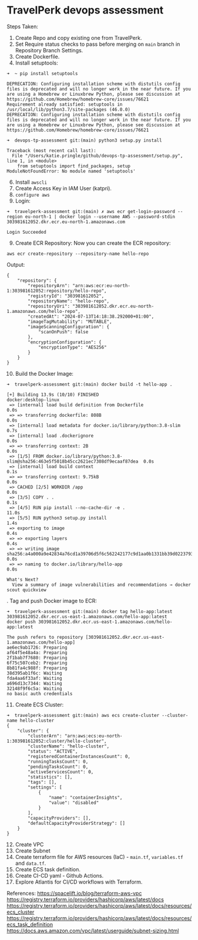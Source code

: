 # TravelPerk devops assessment 

Steps Taken:
1. Create Repo and copy existing one from TravelPerk.
2. Set Require status checks to pass before merging on `main` branch in Repository Branch Settings.
3. Create Dockerfile.
4. Install setuptools:
```
➜  ~ pip install setuptools

DEPRECATION: Configuring installation scheme with distutils config files is deprecated and will no longer work in the near future. If you are using a Homebrew or Linuxbrew Python, please see discussion at https://github.com/Homebrew/homebrew-core/issues/76621
Requirement already satisfied: setuptools in /usr/local/lib/python3.7/site-packages (46.0.0)
DEPRECATION: Configuring installation scheme with distutils config files is deprecated and will no longer work in the near future. If you are using a Homebrew or Linuxbrew Python, please see discussion at https://github.com/Homebrew/homebrew-core/issues/76621
```
```
➜  devops-tp-assessment git:(main) python3 setup.py install

Traceback (most recent call last):
  File "/Users/katie.pringle/github/devops-tp-assessment/setup.py", line 1, in <module>
    from setuptools import find_packages, setup
ModuleNotFoundError: No module named 'setuptools'
```
6.  Install `awscli`
7. Create Access Key in IAM User (katpri). 
8. `configure aws`
9. Login: 
```
➜  travelperk-assessment git:(main) ✗ aws ecr get-login-password --region eu-north-1 | docker login --username AWS --password-stdin 303981612052.dkr.ecr.eu-north-1.amazonaws.com

Login Succeeded
```
9. Create ECR Repository:
Now you can create the ECR repository:
```
aws ecr create-repository --repository-name hello-repo
```
Output:
```
{
    "repository": {
        "repositoryArn": "arn:aws:ecr:eu-north-1:303981612052:repository/hello-repo",
        "registryId": "303981612052",
        "repositoryName": "hello-repo",
        "repositoryUri": "303981612052.dkr.ecr.eu-north-1.amazonaws.com/hello-repo",
        "createdAt": "2024-07-13T14:18:38.292000+01:00",
        "imageTagMutability": "MUTABLE",
        "imageScanningConfiguration": {
            "scanOnPush": false
        },
        "encryptionConfiguration": {
            "encryptionType": "AES256"
        }
    }
}
```
10. Build the Docker Image: 
```
➜  travelperk-assessment git:(main) docker build -t hello-app .

[+] Building 13.9s (10/10) FINISHED                                             docker:desktop-linux
 => [internal] load build definition from Dockerfile                                            0.0s
 => => transferring dockerfile: 808B                                                            0.0s
 => [internal] load metadata for docker.io/library/python:3.8-slim                              0.7s
 => [internal] load .dockerignore                                                               0.0s
 => => transferring context: 2B                                                                 0.0s
 => [1/5] FROM docker.io/library/python:3.8-slim@sha256:463e5f5018b45cc2621ec7308df9ecaaf87dea  0.0s
 => [internal] load build context                                                               0.1s
 => => transferring context: 9.75kB                                                             0.0s
 => CACHED [2/5] WORKDIR /app                                                                   0.0s
 => [3/5] COPY . .                                                                              0.1s
 => [4/5] RUN pip install --no-cache-dir -e .                                                  11.0s
 => [5/5] RUN python3 setup.py install                                                          1.4s
 => exporting to image                                                                          0.4s
 => => exporting layers                                                                         0.4s
 => => writing image sha256:a4a000a9e42834a76cd1a39706d5f6c562242177c9d1aa0b1331bb39d0223793    0.0s
 => => naming to docker.io/library/hello-app                                                    0.0s

What's Next?
  View a summary of image vulnerabilities and recommendations → docker scout quickview
  ```
  . Tag and push Docker image to ECR:
  ```
  ➜  travelperk-assessment git:(main) docker tag hello-app:latest 303981612052.dkr.ecr.us-east-1.amazonaws.com/hello-app:latest
docker push 303981612052.dkr.ecr.us-east-1.amazonaws.com/hello-app:latest

The push refers to repository [303981612052.dkr.ecr.us-east-1.amazonaws.com/hello-app]
ae6ec9ab1726: Preparing
af64f5e48a4a: Preparing
2f1bab7f7680: Preparing
6f75c507ceb2: Preparing
8b81fa4c988f: Preparing
38d395ab1f6c: Waiting
fda4aa6f33af: Waiting
a696d13c7344: Waiting
32148f9f6c5a: Waiting
no basic auth credentials
```
11. Create ECS Cluster:
```
➜  travelperk-assessment git:(main) aws ecs create-cluster --cluster-name hello-cluster
{
    "cluster": {
        "clusterArn": "arn:aws:ecs:eu-north-1:303981612052:cluster/hello-cluster",
        "clusterName": "hello-cluster",
        "status": "ACTIVE",
        "registeredContainerInstancesCount": 0,
        "runningTasksCount": 0,
        "pendingTasksCount": 0,
        "activeServicesCount": 0,
        "statistics": [],
        "tags": [],
        "settings": [
            {
                "name": "containerInsights",
                "value": "disabled"
            }
        ],
        "capacityProviders": [],
        "defaultCapacityProviderStrategy": []
    }
}
```
12. Create VPC
13. Create Subnet 
14. Create terraform file for AWS resources (IaC) - `main.tf`, `variables.tf` and `data.tf`.
15. Create ECS task definition.
16. Create CI-CD yaml - Github Actions.
17. Explore Atlantis for CI/CD workflows with Terraform.

References:
https://spacelift.io/blog/terraform-aws-vpc
https://registry.terraform.io/providers/hashicorp/aws/latest/docs
https://registry.terraform.io/providers/hashicorp/aws/latest/docs/resources/ecs_cluster
https://registry.terraform.io/providers/hashicorp/aws/latest/docs/resources/ecs_task_definition 
https://docs.aws.amazon.com/vpc/latest/userguide/subnet-sizing.html

